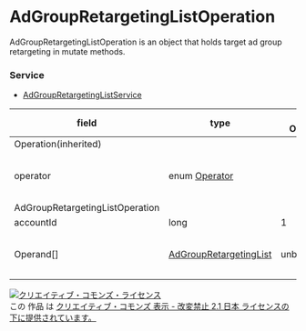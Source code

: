 # AdGroupRetargetingListOperation
AdGroupRetargetingListOperation is an object that holds target ad group retargeting in mutate methods.

### Service
+ [AdGroupRetargetingListService](../services/AdGroupRetargetingListService.md)

| field | type | max<br>Occurs | min<br>Occurs | resp<br>onse | add | set | remove | description | 
|---|---|---|---|---|---|---|---|---|
| Operation(inherited)|||||||||
| operator| enum <a href="./Operator.md">Operator</a>||||||| Operator that displays process. |
| AdGroupRetargetingListOperation|||||||
| accountId| long| 1| 1| -| Req| Req| Req| Account ID.|
| Operand[]| <a href="./AdGroupRetargetingList.md">AdGroupRetargetingList</a>| unbounded| 1| -| Req| Req| Req| List of operating ad group user.|

<a rel="license" href="http://creativecommons.org/licenses/by-nd/2.1/jp/"><img alt="クリエイティブ・コモンズ・ライセンス" style="border-width:0" src="https://i.creativecommons.org/l/by-nd/2.1/jp/88x31.png" /></a><br />この 作品 は <a rel="license" href="http://creativecommons.org/licenses/by-nd/2.1/jp/">クリエイティブ・コモンズ 表示 - 改変禁止 2.1 日本 ライセンスの下に提供されています。</a>
